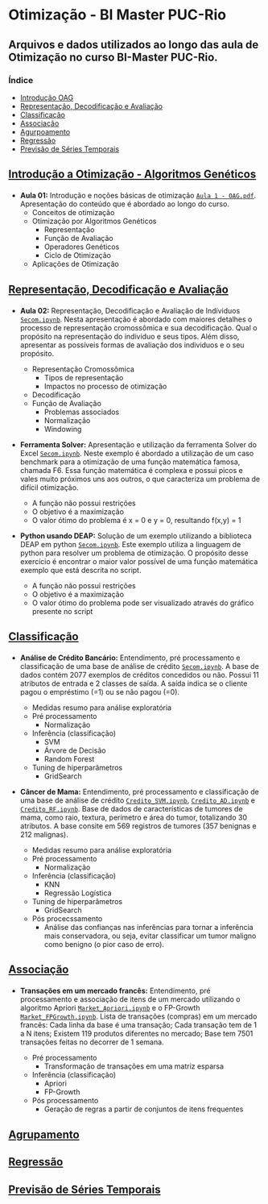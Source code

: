 # Otimização - BI Master PUC-Rio
## Arquivos e dados utilizados ao longo das aula de Otimização no curso BI-Master PUC-Rio.

### Índice
  
- [Introdução OAG](#introducao-oag)
- [Representação, Decodificação e Avaliação](#represent-decod-avaliacao)
- [Classificação](#classificacao)
- [Associação](#associação)
- [Agurpoamento](#agrupamento)
- [Regressão](#regressao)
- [Previsão de Séries Temporais](#series)

<h2 id="introducao-oag">
  
[Introdução a Otimização - Algoritmos Genéticos](https://github.com/manoelakohler/DataMining/tree/main/01_An%C3%A1liseExplorat%C3%B3ria)
  
</h2>

  - **Aula 01:** Introdução e noções básicas de otimização [`Aula 1 - OAG.pdf`](https://github.com/manoelakohler/DataMining/blob/main/01_An%C3%A1liseExplorat%C3%B3ria/mushroom.ipynb). Apresentação do conteúdo que é abordado ao longo do curso.
    - Conceitos de otimização
    - Otimização por Algoritmos Genéticos 
      - Representação
      - Função de Avaliação
      - Operadores Genéticos
      - Ciclo de Otimização
    - Aplicações de Otimização


<h2 id="represent-decod-avaliacao">
  
[Representação, Decodificação e Avaliação](https://github.com/manoelakohler/DataMining/tree/main/02_Pr%C3%A9Processamento)
  
</h2>

  - **Aula 02:** Representação, Decodificação e Avaliação de Indíviduos [`Secom.ipynb`](https://github.com/manoelakohler/DataMining/blob/main/02_Pr%C3%A9Processamento/Secom.ipynb). Nesta apresentação é abordado com maiores detalhes o processo de representação cromossômica e sua decodificação. Qual o propósito na representação do individuo e seus tipos. Além disso, apresentar as possíveis formas de avaliação dos individuos e o seu propósito.
  
    - Representação Cromossômica
      - Tipos de representação
      - Impactos no processo de otimização
    - Decodificação     
    - Função de Avaliação
      - Problemas associados
      - Normalização
      - Windowing


  - **Ferramenta Solver:** Apresentação e utilização da ferramenta Solver do Excel [`Secom.ipynb`](https://github.com/manoelakohler/DataMining/blob/main/02_Pr%C3%A9Processamento/Secom.ipynb). Neste exemplo é abordado a utilização de um caso benchmark para a otimização de uma função matemática famosa, chamada F6. Essa função matemática é complexa e possui picos e vales muito próximos uns aos outros, o que caracteriza um problema de difícil otimização.

    - A função não possui restrições
    - O objetivo é a maximização
    - O valor ótimo do problema é x = 0 e y = 0, resultando f(x,y) = 1


- **Python usando DEAP:** Solução de um exemplo utilizando a biblioteca DEAP em python [`Secom.ipynb`](https://github.com/manoelakohler/DataMining/blob/main/02_Pr%C3%A9Processamento/Secom.ipynb). Este exemplo utiliza a linguagem de python para resolver um problema de otimização. O propósito desse exercício é encontrar o maior valor possível de uma função matemática exemplo que está descrita no script. 

    - A função não possui restrições
    - O objetivo é a maximização
    - O valor ótimo do problema pode ser visualizado através do gráfico presente no script


<h2 id="classificacao">
  
[Classificação](https://github.com/manoelakohler/DataMining/tree/main/03_Classifica%C3%A7%C3%A3o)
  
</h2>

 - **Análise de Crédito Bancário:** Entendimento, pré processamento e classificação de uma base de análise de crédito [`Secom.ipynb`](https://github.com/manoelakohler/DataMining/blob/main/02_Pr%C3%A9Processamento/Secom.ipynb). A base de dados contém 2077 exemplos de créditos concedidos ou não. Possui 11 atributos de entrada e 2 classes de saída. A saída indica se o cliente pagou o empréstimo (=1) ou se não pagou (=0). 
 
    - Medidas resumo para análise exploratória      
    - Pré processamento
      - Normalização
    - Inferência (classificação)
      - SVM
      - Árvore de Decisão
      - Random Forest
    - Tuning de hiperparâmetros
      - GridSearch


 - **Câncer de Mama:** Entendimento, pré processamento e classificação de uma base de análise de crédito [`Credito_SVM.ipynb`](https://github.com/manoelakohler/DataMining/blob/main/03_Classifica%C3%A7%C3%A3o/Credito_SVM.ipynb), [`Credito_AD.ipynb`](https://github.com/manoelakohler/DataMining/blob/main/03_Classifica%C3%A7%C3%A3o/Credito_AD.ipynb) e [`Credito_RF.ipynb`](https://github.com/manoelakohler/DataMining/blob/main/03_Classifica%C3%A7%C3%A3o/Credito_RF.ipynb). Base de dados de características de tumores de mama, como raio, textura, perímetro e área do tumor, totalizando 30 atributos. A base consite em 569 registros de tumores (357 benignas e 212 malignas).
 
    - Medidas resumo para análise exploratória      
    - Pré processamento
      - Normalização
    - Inferência (classificação)
      - KNN
      - Regressão Logística
    - Tuning de hiperparâmetros
      - GridSearch
    - Pós procecssamento
      - Análise das confianças nas inferências para tornar a inferência mais conservadora, ou seja, evitar classificar um tumor maligno como benigno (o pior caso de erro).


<h2 id="associacao">
  
[Associação](https://github.com/manoelakohler/DataMining/tree/main/04_Associa%C3%A7%C3%A3o)
  
</h2>

 - **Transações em um mercado francês:** Entendimento, pré processamento e associação de itens de um mercado utilizando o algoritmo Apriori [`Market_Apriori.ipynb`](https://github.com/manoelakohler/DataMining/blob/main/04_Associa%C3%A7%C3%A3o/Market_Apriori.ipynb) e o FP-Growth [`Market_FPGrowth.ipynb`](https://github.com/manoelakohler/DataMining/blob/main/04_Associa%C3%A7%C3%A3o/Market_FPGrowth.ipynb). Lista de transações (compras) em um mercado francês: Cada linha da base é uma transação; Cada transação tem de 1 a N itens; Existem 119 produtos diferentes no mercado; Base tem 7501 transações feitas no decorrer de 1 semana.
 
    - Pré processamento
      - Transformação de transações em uma matriz esparsa
    - Inferência (classificação)
      - Apriori
      - FP-Growth
    - Pós processamento
      - Geração de regras a partir de conjuntos de itens frequentes

<h2 id="agrupamento">
  
[Agrupamento](https://github.com/manoelakohler/DataMining/tree/main/05_Agrupamento)
  
</h2>

<h2 id="regressao">
  
[Regressão](https://github.com/manoelakohler/DataMining/tree/main/06_Regress%C3%A3o)
  
</h2>

<h2 id="series">
  
[Previsão de Séries Temporais](https://github.com/manoelakohler/DataMining/tree/main/07_Previs%C3%A3o_de_S%C3%A9ries_Temporais)
  
</h2>

